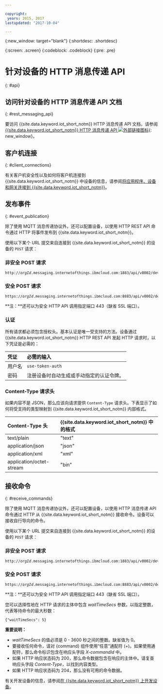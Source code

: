 ```yaml
---

copyright:
 years: 2015, 2017
lastupdated: "2017-10-04"

---
```


{:new_window: target="blank"}
{:shortdesc: .shortdesc}

{:screen: .screen}
{:codeblock: .codeblock}
{:pre: .pre}

# 针对设备的 HTTP 消息传递 API
{: #api}


## 访问针对设备的 HTTP 消息传递 API 文档
{: #rest_messaging_api}

要访问 {{site.data.keyword.iot_short_notm}} HTTP 消息传递 API 文档，请参阅 [{{site.data.keyword.iot_short_notm}} HTTP 消息传递 API ![外部链接图标](../../../icons/launch-glyph.svg)](https://docs.internetofthings.ibmcloud.com/apis/swagger/v0002/http-messaging.html){: new_window}。


## 客户机连接
{: #client_connections}

有关客户机安全性以及如何将客户机连接到 {{site.data.keyword.iot_short_notm}} 中设备的信息，请参阅[将应用程序、设备和网关连接到 {{site.data.keyword.iot_short_notm}}](../reference/security/connect_devices_apps_gw.html)。

## 发布事件
{: #event_publication}

除了使用 MQTT 消息传递协议外，还可以配置设备，以使用 HTTP REST API 命令通过 HTTP 将事件发布到 {{site.data.keyword.iot_short_notm}}。

使用以下某个 URL 提交来自连接到 {{site.data.keyword.iot_short_notm}} 的设备的 ``POST`` 请求：

### 非安全 POST 请求
<pre class="pre"><code class="hljs">http://<var class="keyword varname">orgId</var>.messaging.internetofthings.ibmcloud.com:1883/api/v0002/device/types/<var class="keyword varname">typeId</var>/devices/<var class="keyword varname">deviceId</var>/events/<var class="keyword varname">eventId</var></code></pre>

### 安全 POST 请求

<pre class="pre"><code class="hljs">https://<var class="keyword varname">orgId</var>.messaging.internetofthings.ibmcloud.com:8883/api/v0002/device/types/<var class="keyword varname">typeId</var>/devices/<var class="keyword varname">deviceId</var>/events/<var class="keyword varname">eventId</var></code></pre>

**注：**还可以为安全 HTTP API 调用指定端口 443（缺省 SSL 端口）。

### 认证

所有请求都必须包含授权头。基本认证是唯一受支持的方法。设备通过 {{site.data.keyword.iot_short_notm}} HTTP REST API 发起 HTTP 请求时，以下凭证是必需的：

|凭证|必需的输入|
|:---|:---|
|用户名|`use-token-auth`
|密码| 注册设备时自动生成或手动指定的认证令牌。

### Content-Type 请求头

如果内容不是 JSON，那么应该向请求提供 `Content-Type` 请求头。下表显示了如何将受支持的类型映射到 {{site.data.keyword.iot_short_notm}} 内部格式。

|Content-Type 头|{{site.data.keyword.iot_short_notm}} 中的格式|
|:---|:---|
|text/plain|"text"
|application/json| "json"
|application/xml| "xml"
|application/octet-stream|"bin"

## 接收命令
{: #receive_commands}

除了使用 MQTT 消息传递协议外，还可以配置设备，以使用 HTTP 消息传递 API 命令通过 HTTP 从 {{site.data.keyword.iot_short_notm}} 接收命令。设备可以接收自行导向的命令。

使用以下某个 URL 提交来自连接到 {{site.data.keyword.iot_short_notm}} 的设备的 ``POST`` 请求：

### 非安全 POST 请求
<pre class="pre"><code class="hljs">http://<var class="keyword varname">orgId</var>.messaging.internetofthings.ibmcloud.com:1883/api/v0002/device/types/<var class="keyword varname">typeId</var>/devices/<var class="keyword varname">deviceId</var>/commands/<var class="keyword varname">command</var>/request</code></pre>

### 安全 POST 请求

<pre class="pre"><code class="hljs">https://<var class="keyword varname">orgId</var>.messaging.internetofthings.ibmcloud.com:8883/api/v0002/device/types/<var class="keyword varname">typeId</var>/devices/<var class="keyword varname">deviceId</var>/commands/<var class="keyword varname">command</var>/request</code></pre>

**注：**还可以为安全 HTTP API 调用指定端口 443（缺省 SSL 端口）。

您可以选择性地在 HTTP 请求的主体中包含 *waitTimeSecs* 参数，以指定整数，代表等待命令的最大秒数：
<pre class="pre"><code class="hljs">{"waitTimeSecs": 5} </code></pre>


**重要说明：**
- *waitTimeSecs* 的值必须是 0 - 3600 秒之间的整数。缺省值为 0。
- 要接收任何命令，请对 {command} 组件使用“任意”通配符 (+)。如果使用通配符，那么命令标识包含在响应头字段 *X-commandId* 中。
- 如果 HTTP 响应状态码为 200，那么命令数据包含在响应的主体中。请复查响应头字段 *Content-Type*，以找到内容类型。
- 如果 HTTP 响应状态码为 204，那么没有可用的命令数据。


有关开发设备的信息，请参阅[在 {{site.data.keyword.iot_short_notm}} 上开发设备](../devices/device_dev_index.html)。
